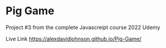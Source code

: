 # Pig Game
 Project #3 from the complete Javascreipt course 2022 Udemy

Live Link https://alexdavidjohnson.github.io/Pig-Game/
